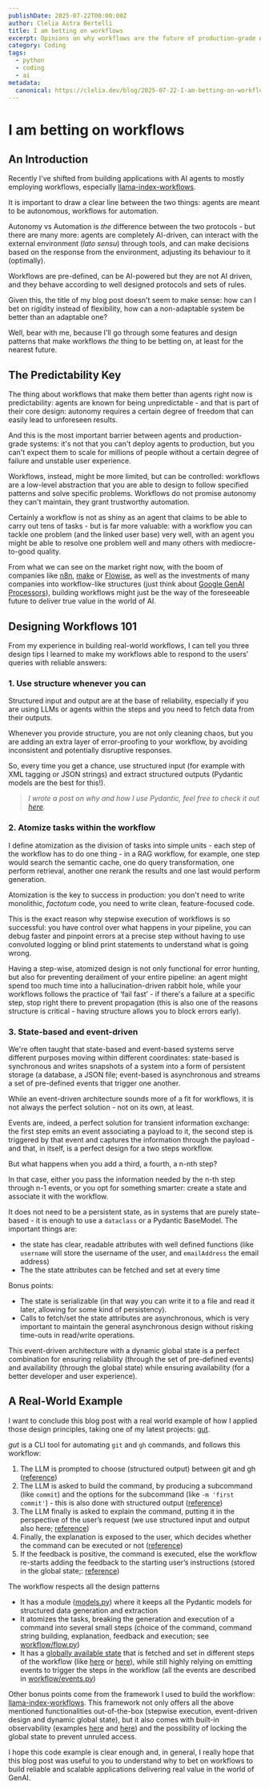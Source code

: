 ```yaml
---
publishDate: 2025-07-22T00:00:00Z
author: Clelia Astra Bertelli
title: I am betting on workflows
excerpt: Opinions on why workflows are the future of production-grade AI applications.
category: Coding
tags:
  - python
  - coding
  - ai
metadata:
  canonical: https://clelia.dev/blog/2025-07-22-I-am-betting-on-workflows
---
```


# I am betting on workflows

## An Introduction

Recently I've shifted from building applications with AI agents to mostly employing workflows, especially [llama-index-workflows](https://github.com/run-llama/workflows-py). 

It is important to draw a clear line between the two things: agents are meant to be autonomous, workflows for automation.

Autonomy vs Automation is *the* difference between the two protocols - but there are many more: agents are completely AI-driven, can interact with the external environment (*lato sensu*) through tools, and can make decisions based on the response from the environment, adjusting its behaviour to it (optimally).

Workflows are pre-defined, can be AI-powered but they are not AI driven, and they behave according to well designed protocols and sets of rules.

Given this, the title of my blog post doesn't seem to make sense: how can I bet on rigidity instead of flexibility, how can a non-adaptable system be better than an adaptable one?

Well, bear with me, because I'll go through some features and design patterns that make workflows *the* thing to be betting on, at least for the nearest future. 

## The Predictability Key

The thing about workflows that make them better than agents right now is predictability: agents are known for being unpredictable - and that is part of their core design: autonomy requires a certain degree of freedom that can easily lead to unforeseen results.

And this is the most important barrier between agents and production-grade systems: it's not that you can't deploy agents to production, but you can't expect them to scale for millions of people without a certain degree of failure and unstable user experience.

Workflows, instead, might be more limited, but can be controlled: workflows are a low-level abstraction that you are able to design to follow specified patterns and solve specific problems. Workflows do not promise autonomy they can't maintain, they grant trustworthy automation.

Certainly a workflow is not as shiny as an agent that claims to be able to carry out tens of tasks - but is far more valuable: with a workflow you can tackle one problem (and the linked user base) very well, with an agent you might be able to resolve one problem well and many others with mediocre-to-good quality.

From what we can see on the market right now, with the boom of companies like [n8n](https://n8n.io), [make](https://make.com) or [Flowise](https://flowiseai.com/), as well as the investments of many companies into workflow-like structures (just think about [Google GenAI Processors](https://developers.googleblog.com/en/genai-processors/)), building workflows might just be the way of the foreseeable future to deliver true value in the world of AI.

## Designing Workflows 101

From my experience in building real-world workflows, I can tell you three design tips I learned to make my workflows able to respond to the users’ queries with reliable answers:

### 1. Use structure whenever you can

Structured input and output are at the base of reliability, especially if you are using LLMs or agents within the steps and you need to fetch data from their outputs. 

Whenever you provide structure, you are not only cleaning chaos, but you are adding an extra layer of error-proofing to your workflow, by avoiding inconsistent and potentially disruptive responses.

So, every time you get a chance, use structured input (for example with XML tagging or JSON strings) and extract structured outputs (Pydantic models are the best for this!).

> *I wrote a post on why and how I use Pydantic, feel free to check it out [here](https://www.clelia.dev/2025-07-11-why-and-how-i-am-a-pydantic-user).*

### 2. Atomize tasks within the workflow

I define atomization as the division of tasks into simple units - each step of the workflow has to do one thing - in a RAG workflow, for example, one step would search the semantic cache, one do query transformation, one perform retrieval, another one rerank the results and one last would perform generation.

Atomization is the key to success in production: you don't need to write monolithic, *factotum* code, you need to write clean, feature-focused code. 

This is the exact reason why stepwise execution of workflows is so successful: you have control over what happens in your pipeline, you can debug faster and pinpoint errors at a precise step without having to use convoluted logging or blind print statements to understand what is going wrong.

Having a step-wise, atomized design is not only functional for error hunting, but also for preventing derailment of your entire pipeline: an agent might spend too much time into a hallucination-driven rabbit hole, while your workflows follows the practice of ‘fail fast’ - if there's a failure at a specific step, stop right there to prevent propagation (this is also one of the reasons structure is critical - having structure allows you to block errors early).

### 3. State-based and event-driven

We're often taught that state-based and event-based systems serve different purposes moving within different coordinates: state-based is synchronous and writes snapshots of a system into a form of persistent storage (a database, a JSON file; event-based is asynchronous and streams a set of pre-defined events that trigger one another.

While an event-driven architecture sounds more of a fit for workflows, it is not always the perfect solution - not on its own, at least.

Events are, indeed, a perfect solution for transient information exchange: the first step emits an event associating a payload to it, the second step is triggered by that event and captures the information through the payload - and that, in itself, is a perfect design for a two steps workflow.

But what happens when you add a third, a fourth, a n-nth step?

In that case, either you pass the information needed by the n-th step through n-1 events, or you opt for something smarter: create a state and associate it with the workflow.

It does not need to be a persistent state, as in systems that are purely state-based - it is enough to use a `dataclass` or a Pydantic BaseModel. The important things are: 

- the state has clear, readable attributes with well defined functions (like `username` will store the username of the user, and `emailAddress` the email address)
- The the state attributes can be fetched and set at every time

Bonus points: 

- The state is serializable (in that way you can write it to a file and read it later, allowing for some kind of persistency).
- Calls to fetch/set the state attributes are asynchronous, which is very important to maintain the general asynchronous design without risking time-outs in read/write operations.

This event-driven architecture with a dynamic global state is a perfect combination for ensuring reliability (through the set of pre-defined events) and availability (through the global state) while ensuring availability (for a better developer and user experience).

## A Real-World Example

I want to conclude this blog post with a real world example of how I applied those design principles, taking one of my latest projects: [gut](https://gut-ai.clelia.dev).

*gut* is a CLI tool for automating `git` and `gh` commands, and follows this workflow:

1. The LLM is prompted to choose (structured output) between git and gh ([reference](https://github.com/AstraBert/gut/blob/814f034d7b5d210bd7cb0013b4cd687b7969a80f/src/gut/workflow/flow.py#L35-L62))
2. The LLM is asked to build the command, by producing a subcommand (like `commit`) and the options for the subcommand (like `-m 'first commit'`) - this is also done with structured output ([reference](https://github.com/AstraBert/gut/blob/814f034d7b5d210bd7cb0013b4cd687b7969a80f/src/gut/workflow/flow.py#L65-L112))
3.  The LLM finally is asked to explain the command, putting it in the perspective of the user’s request (we use structured input and output also here; [reference](https://github.com/AstraBert/gut/blob/814f034d7b5d210bd7cb0013b4cd687b7969a80f/src/gut/workflow/flow.py#L115-L161))
4. Finally, the explanation is exposed to the user, which decides whether the command can be executed or not ([reference](https://github.com/AstraBert/gut/blob/814f034d7b5d210bd7cb0013b4cd687b7969a80f/src/gut/main.py#L39-L58))
5. If the feedback is positive, the command is executed, else the workflow re-starts adding the feedback to the starting user’s instructions (stored in the global state;: [reference](https://github.com/AstraBert/gut/blob/814f034d7b5d210bd7cb0013b4cd687b7969a80f/src/gut/workflow/flow.py#L164-L188))

The workflow respects all the design patterns

- It has a module ([models.py](https://github.com/AstraBert/gut/blob/main/src/gut/models.py)) where it keeps all the Pydantic models for structured data generation and extraction
- It atomizes the tasks, breaking the generation and execution of a command into several small steps (choice of the command, command string building, explanation, feedback and execution; see [workflow/flow.py](https://github.com/AstraBert/gut/blob/main/src/gut/workflow/flow.py))
- It has a [globally available state](https://github.com/AstraBert/gut/blob/814f034d7b5d210bd7cb0013b4cd687b7969a80f/src/gut/workflow/flow.py#L26-L31) that is fetched and set in different steps of the workflow (like [here](https://github.com/AstraBert/gut/blob/814f034d7b5d210bd7cb0013b4cd687b7969a80f/src/gut/workflow/flow.py#L52-L55) or [here](https://github.com/AstraBert/gut/blob/814f034d7b5d210bd7cb0013b4cd687b7969a80f/src/gut/workflow/flow.py#L122-L131)), while still highly relying on emitting events to trigger the steps in the workflow (all the events are described in [workflow/events.py](https://github.com/AstraBert/gut/blob/main/src/gut/workflow/events.py))

Other bonus points come from the framework I used to build the workflow: [llama-index-workflows](https://github.com/run-llama/workflows-py). This framework not only offers all the above mentioned functionalities out-of-the-box (stepwise execution, event-driven design and dynamic global state), but it also comes with built-in observability (examples [here](https://github.com/run-llama/workflows-py/blob/main/examples/observability/workflows_observability_pt1.ipynb) and [here](https://github.com/run-llama/workflows-py/blob/main/examples/observability/workflows_observability_pt2.ipynb)) and the possibility of locking the global state to prevent unruled access.

I hope this code example is clear enough and, in general, I really hope that this blog post was useful to you to understand why to bet on workflows to build reliable and scalable applications delivering real value in the world of GenAI.